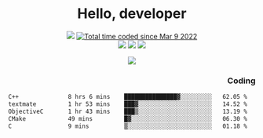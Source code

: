 # <div align='center' >Hello, developer</div>

<div align='center'>
  <a ><img src="https://img.shields.io/badge/dynamic/json?url=https%3A%2F%2Fapi.swo.moe%2Fstats%2Fgithub%2FFree-Aaron-Li&query=count&color=181717&label=GitHub&labelColor=282c34&logo=github&suffix=+follows&cacheSeconds=3600"></a>
  <a href="https://wakatime.com/@fe40087f-8eae-48dc-9950-ad0633db1591"><img src="https://wakatime.com/badge/user/fe40087f-8eae-48dc-9950-ad0633db1591.svg" alt="Total time coded since Mar 9 2022" /></a>
</div>
<div align='center'>
  <a><img src="https://img.shields.io/badge/c%2Fc%2B%2B%2Fc%23-%2375664d"></a> 
  <a><img src="https://img.shields.io/badge/Kotlin%20-%20%2375664D"></a> 
  <a><img src="https://img.shields.io/badge/Shell-75664D"></a> 
</div>

<p align="center">
  <img src="https://readme-typing-svg.demolab.com/?lines=你好!+开发者;Hello!+ developer&font=Fira%20Code&center=true&width=380&height=50&duration=4000&pause=1000">
</p>


<div align='right'>
  <h3>Coding</h3>
</div>

<!--START_SECTION:waka-->

```txt
C++              8 hrs 6 mins    ███████████████▓░░░░░░░░░   62.05 %
textmate         1 hr 53 mins    ███▓░░░░░░░░░░░░░░░░░░░░░   14.52 %
ObjectiveC       1 hr 43 mins    ███▒░░░░░░░░░░░░░░░░░░░░░   13.19 %
CMake            49 mins         █▓░░░░░░░░░░░░░░░░░░░░░░░   06.30 %
C                9 mins          ▒░░░░░░░░░░░░░░░░░░░░░░░░   01.18 %
```

<!--END_SECTION:waka-->




